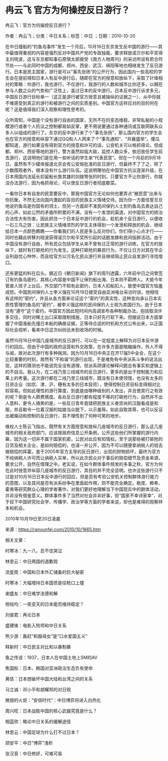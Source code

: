 # 冉云飞  官方为何操控反日游行？  
  
冉云飞：官方为何操控反日游行？  
作者：冉云飞；分类：中日关系；标签：中日 ；日期：2010-10-20  
在中日撞船的“钓鱼岛事件”发生一个月后，10月16日东京发生反中国的游行——其中最值得重视的内容是强烈反对中国共产党的专政独裁，要求释放诺贝尔和平奖得主刘晓波，这与东京都知事石原慎太郎接受《南方人物周刊》的采访所说有若合符节处——与此同时中国的成都、郑州、西安、武汉、绵阳等地也相继发生了反日游行。日本是民主国家，游行是可以“事先张扬”的公开行为，因此国内一些高校的学生会在提前得知日本人有反中游行后，随即在官方的授意和放纵下，采取了针锋相对的策略：你游行，我也游行，不仅游行，我游行的人数和城市比你还多，以期在参与人数之众的气势和广泛性上，盖过日本的反中游行。日本反中游行诉求多元，中国反日游行目标单一（这正是游行被官方授意且被操纵的证据之一），从中你就不难感受到真正的游行和被游行之间的实质差别。中国官方这样应对的目的何在呢？这是值得我们深入观察和理性思考的。  
众所周知，中国是个没有游行自由的国家，无所不在的变态维稳，非常私秘的小规模游行或者个人抗议之控制都易如反掌，更不用说要通过各种通讯或互联网联系众多人以组成的游行了。东京的反中游行来了个“事先张扬”，那么国内官方的学生会也在官方的授意和纵容下通过QQ和人人网来了个“事先通知”、“共襄盛举”。傻瓜都知道，游行如果没有得到官方的授意和许可的话，公安机关可以格抓毋论。但成都、郑州、西安等地的游行，警方虽然如临大敌，监控人数众多，依旧放任学生前去游行，这说明他们是在用一些听话的学生来“代表民意”。但在一个月前的9月18日，虽然有不少媒体报道北京会有公安局批准的反日游行，但最终不了了之，除了少数围观者外，根本没有什么游行队伍。这说明哪怕在中国官方抗议逐渐升级，在日本用国内法延长扣留船长詹其雄的剑拨弩张的时刻，只要官方不让你游行，你就没办法游行，因为格抓毋论，可以使反日游行者彻底歇菜。  
一看你日本有自发的民意要反中，那我中国官方无论如何也要弄点“被民意”出来与你抗衡，不然无法向国内激起的盲目的民族主义情绪交待。因为你一方面信誓旦旦地说钓鱼岛是你固有的领土，但另一方面却不准民间保钓人士到钓鱼岛去表达自己的心声，如此公然的矛盾所积累的不满，没有一个发泄的渠道，对中国官方的统治合法性大有伤害。因此抓住一个日本反中游行的机会，趁机来个反日游行，以便收一石三鸟之效：让民族主义情绪浓烈的学生主体得到一个发泄和释放的机会、继续给日本一点颜色瞧瞧——你看我们的人民是多么反对你们，你们得小心点才行——同时也藉此转移刘晓波获得诺贝尔和平奖所引起的话题发酵和民间饭醉活动。由于中国没有游行自由，所有民众包括学生从来不曾有过正常的游行训练，在官方的放纵下，就时有打砸抢的行为发生。这种打砸抢的暴民行为，不仅让日方对其在华企业利益忧心忡忡，而且给官方以污名化民众游行并且继续阻止民众自发游行寻找借口。  
还有更猛的料在后头。据近日《朝日新闻》旗下的周刊透露，六年前中日之间曾签订有钓鱼岛密约，其核心内容是中国不让保钓船出海、日本则不羁押人。大抵今年菅直人班子上台后，外交部门不知有此密约，日本人扣船扣人，致使中国官方恼羞成怒。中国民间保钓人士李义强在10月19日接受自由亚洲电台采访时说，他相信有这样的“密约”，并且从各方面来论证这个“密约”的真实性，这种变向承认日本实质性管理钓鱼岛的“密约”，被李义强这样的民间保钓人士视为卖国行为。由于日本没有“遵守”这个密约，中国官方因此短时间内高调宣布各种制裁办法，抱括取消许多交往，同时对稀土出口采取限制措施，日本只好先行软下来。但据说日本方面掌握了中国渔船先撞日本船的确凿证据，正等待合适的时机和方式公布出来，以正国际社会视听，看来中日这次纠纷远未到收场的时候。  
虽然10月16日中国几座城市的反日游行，可以在一定程度上解释为对日本反中游行的回应。但由于中国的政府运营和外交政策，在许多方面是暗箱操作，外人不得与闻，故对此次游行有多种揣测。因为10月16日中央正在开17届5中全会，在这个比较重要的时刻，居然有“不和谐”的游行出现，于是难免有中央派系斗争的说法出现，这样的猜测也不能说完全没有道理，但派系阴谋论解释问题总有事实和逻辑上的不自洽。我认为，在二线乃至三线城市的反日游行，更多的是出于控制能力和后果上的考量。这次游行都在二线乃至三线城市，既没有日本使领馆，也没有太多的日资企业（如京、津、沪、穗有太多的日本投资），使得控制日资目标变得相对比较容易。但如此理性的游行算度，到底是由哪种级别的人发出，并且使其行之有效的呢？倒是令人颇费猜度。各处反日游行都有程度不等的打砸抢行为，自然并不出人意料，更令人搞笑的是，一些反日青年竟错把民族主义者崇尚的汉服看成是和服，并且勒令一位着汉服的姑娘当众脱下，以示羞辱。如此自取其辱，也可以反证出被煽动和控制的反日游行，其不理性到了何种可笑的地步。  
维权人士陈云飞指出，既然有关方面授意和放纵几座城市的反日游行，那么这几座城市的相关政府部门，应该按政府信息公开条例，公开这些他们所掌握的游行内幕，因为这一切并不属于国家机密，公民对此应有知情权。至于说那些被打砸抢的日货及相关企业，是如何赔偿的，也请一并公开，因为不可以随便拿纳税人的钱去做赔偿的挥霍。鉴于2005年官方主导的反日游行，出现的财物损坏，最终为官方不经纳税人许可而让纳税人买单，所以此次民众对于事后的赔偿细节及资金来源，要求公开，自然在情理之中。老实说，在如今群体事件频发的多事之秋，官方为何在此时授意并纵容几座城市的反日游行，其目的并不完全显明。也许这些游行只不过是对10月16日日本反中游行的回应，但是否有考验公安机关控制群体游行能力的意图，以及其间是否有派系纷争在里面起作用，则不能完全确定。勒庞、赖希、霍弗等研究群众心理的学者著作，对我们更好地理解当下中国现实中的群体活动，并非没有借鉴意义。群体事件多了当然对社会并非好事，但“国家不幸诗家幸”，对于目下中国研究社会学、传播学、政治学等方面的学者来说，却也是难得的观察样本和机会。  
2010年10月19日至20日凌晨  
来源：https://ranyunfei.com/2010/10/1665.htm  
  
相关文章：  
时寒冰：九一八，忍不住哭泣  
林思云：中日两国的道歉观  
流星雨：中国和日本外汇储备的巨大秘密  
时寒冰：大幅增持日本国债是往枪口上撞  
谢盛友：中日难学法德和解  
杨恒均：一夜变天的日本能否维持稳定？  
刘俊君：再论日本  
盛建锋：电影入殓师和中日关系  
熊少游：轰赶“和服母女”是“口水爱国主义”  
释新时：中日民主对比和以暴制暴  
鱼之传说：1937，日本人在中国土地上SM的AV  
焦国标：日本、韩国对亚洲政治生态负有使命  
黄佶：日本想破坏中国大陆和台湾之间的关系  
马立诚：邓小平和胡耀邦的对日观  
微弱的火炬：“安倍时代”：中日博弈将进入白热化  
周兴旺：日本战胜中国的核心武器究竟是什么？  
相蓝欣：略论中日关系的缓解途径  
林思云：中国足球为什么打不过日本？  
颉安平：中日“博弈”浅析  
张汉音：中日修好，可难可易